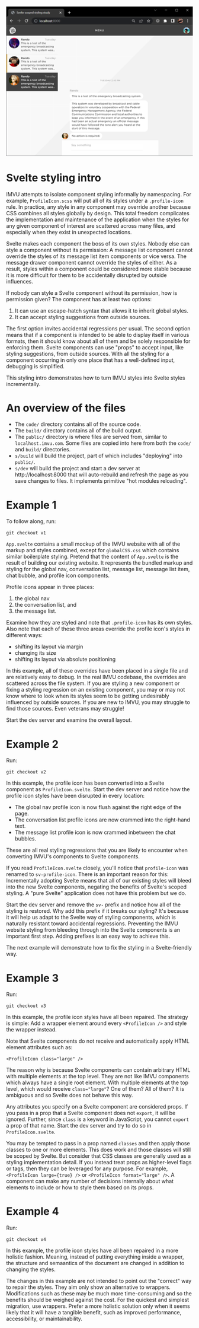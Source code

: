 ![Screenshot of a simple IMVU mockup that includes the global nav, conversation list, message list, and a few different uses of profile icons.](splash.png)

# Svelte styling intro

IMVU attempts to isolate component styling informally by namespacing. For example, `ProfileIcon.scss` will put all of its styles under a `.profile-icon` rule. In practice, any style in any component may override another because CSS combines all styles globally by design. This total freedom complicates the implementation and maintenance of the application when the styles for any given component of interest are scattered across many files, and especially when they exist in unexpected locations.

Svelte makes each component the boss of its own styles. Nobody else can style a component without its permission: A message list component cannot override the styles of its message list item components or vice versa. The message drawer component cannot override the styles of either. As a result, styles within a component could be considered more stable because it is more difficult for them to be accidentally disrupted by outside influences.

If nobody can style a Svelte component without its permission, how is permission given? The component has at least two options:

1. It can use an escape-hatch syntax that allows it to inherit global styles.
2. It can accept styling suggestions from outside sources.

The first option invites accidental regressions per usual. The second option means that if a component is intended to be able to display itself in various formats, then it should know about all of them and be solely responsible for enforcing them. Svelte components can use "props" to accept input, like styling suggestions, from outside sources. With all the styling for a component occurring in only one place that has a well-defined input, debugging is simplified.

This styling intro demonstrates how to turn IMVU styles into Svelte styles incrementally.

# An overview of the files

* The `code/` directory contains all of the source code.
* The `build/` directory contains all of the build output.
* The `public/` directory is where files are served from, similar to `localhost.imvu.com`. Some files are copied into here from both the `code/` and `build/` directories.
* `s/build` will build the project, part of which includes "deploying" into `public/`.
* `s/dev` will build the project and start a dev server at http://localhost:8000 that will auto-rebuild and refresh the page as you save changes to files. It implements primitive "hot modules reloading".

# Example 1

To follow along, run:

```shell
git checkout v1
```

`App.svelte` contains a small mockup of the IMVU website with all of the markup and styles combined, except for `globalCSS.css` which contains similar boilerplate styling. Pretend that the content of `App.svelte` is the result of building our existing website. It represents the bundled markup and styling for the global nav, conversation list, message list, message list item, chat bubble, and profile icon components.

Profile icons appear in three places:

1. the global nav
2. the conversation list, and
3. the message list.

Examine how they are styled and note that `.profile-icon` has its own styles. Also note that each of these three areas override the profile icon's styles in different ways:

* shifting its layout via margin
* changing its size
* shifting its layout via absolute positioning

In this example, all of these overrides have been placed in a single file and are relatively easy to debug. In the real IMVU codebase, the overrides are scattered across the file system. If you are styling a new component or fixing a styling regression on an existing component, you may or may not know where to look when its styles seem to be getting undesirably influenced by outside sources. If you are new to IMVU, you may struggle to find those sources. Even veterans may struggle!

Start the dev server and examine the overall layout.

# Example 2

Run:

```shell
git checkout v2
```

In this example, the profile icon has been converted into a Svelte component as `ProfileIcon.svelte`. Start the dev server and notice how the profile icon styles have been disrupted in every location:

* The global nav profile icon is now flush against the right edge of the page.
* The conversation list profile icons are now crammed into the right-hand text.
* The message list profile icon is now crammed inbetween the chat bubbles.

These are all real styling regressions that you are likely to encounter when converting IMVU's components to Svelte components.

If you read `ProfileIcon.svelte` closely, you'll notice that `profile-icon` was renamed to `sv-profile-icon`. There is an important reason for this: Incrementally adopting Svelte means that all of our existing styles will bleed into the new Svelte components, negating the benefits of Svelte's scoped styling. A "pure Svelte" application does not have this problem but we do.

Start the dev server and remove the `sv-` prefix and notice how all of the styling is restored. Why add this prefix if it breaks our styling? It's because it will help us adapt to the Svelte way of styling components, which is naturally resistant toward accidental regressions. Preventing the IMVU website styling from bleeding through into the Svelte components is an important first step. Adding prefixes is an easy way to achieve this.

The next example will demonstrate how to fix the styling in a Svelte-friendly way.

# Example 3

Run:

```shell
git checkout v3
```

In this example, the profile icon styles have all been repaired. The strategy is simple: Add a wrapper element around every `<ProfileIcon />` and style the wrapper instead.

Note that Svelte components do not receive and automatically apply HTML element attributes such as:

```svelte
<ProfileIcon class="large" />
```

The reason why is because Svelte components can contain arbitrary HTML with multiple elements at the top level. They are not like IMVU components which always have a single root element. With multiple elements at the top level, which would receive `class="large"`? One of them? All of them? It is ambiguous and so Svelte does not behave this way.

Any attributes you specify on a Svelte component are considered props. If you pass in a prop that a Svelte component does not `export`, it will be ignored. Further, since `class` is a keyword in JavaScript, you cannot `export` a prop of that name. Start the dev server and try to do so in `ProfileIcon.svelte`.

You may be tempted to pass in a prop named `classes` and then apply those classes to one or more elements. This does work and those classes will still be scoped by Svelte. But consider that CSS classes are generally used as a styling implementation detail. If you instead treat props as higher-level flags or tags, then they can be leveraged for any purpose. For example, `<ProfileIcon large={true} />` or `<ProfileIcon format="large" />`. A component can make any number of decisions internally about what elements to include or how to style them based on its props.

# Example 4

Run:

```shell
git checkout v4
```

In this example, the profile icon styles have all been repaired in a more holistic fashion. Meaning, instead of putting everything inside a wrapper, the structure and semaantics of the document are changed in addition to changing the styles.

The changes in this example are not intended to point out the "correct" way to repair the styles. They aim only show an alternative to wrappers. Modifications such as these may be much more time-consuming and so the benefits should be weighed against the cost. For the quickest and simplest migration, use wrappers. Prefer a more holistic solution only when it seems likely that it will have a tangible benefit, such as improved performance, accessibility, or maintainability.
